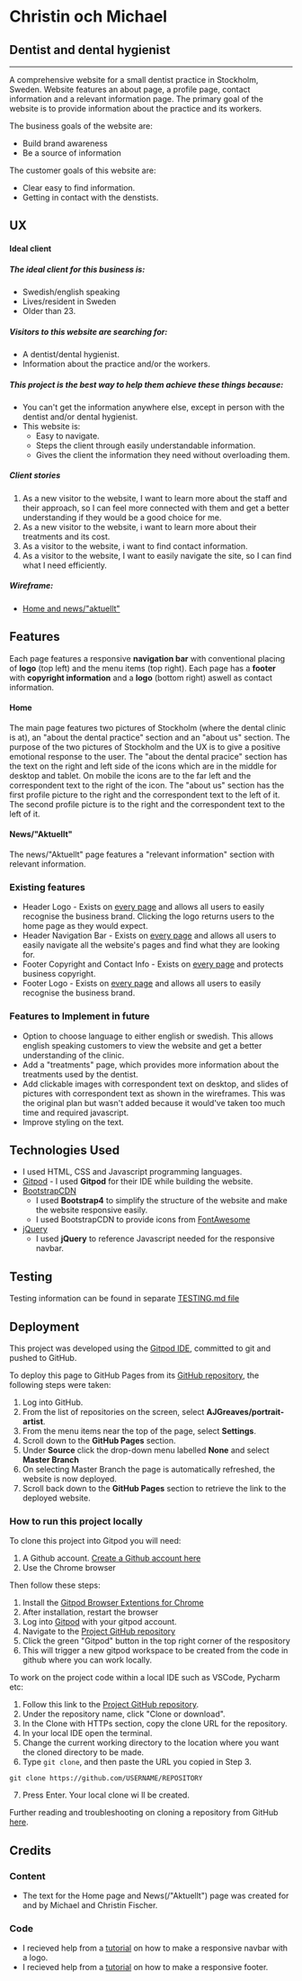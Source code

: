 # Christin och Michael

## Dentist and dental hygienist

---

A comprehensive website for a small dentist practice in Stockholm, Sweden. Website features an about page, a profile page, contact information and a relevant information page. The primary goal of the website is to provide information about the practice and its workers.

The business goals of the website are:
* Build brand awareness
* Be a source of information

The customer goals of this website are:
* Clear easy to find information.
* Getting in contact with the denstists.

## UX

#### Ideal client

##### The ideal client for this business is:
* Swedish/english speaking
* Lives/resident in Sweden
* Older than 23.

##### Visitors to this website are searching for:
* A dentist/dental hygienist.
* Information about the practice and/or the workers.

##### This project is the best way to help them achieve these things because:
* You can't get the information anywhere else, except in person with the dentist and/or dental hygienist.
* This website is:
    * Easy to navigate.
    * Steps the client through easily understandable information.
    * Gives the client the information they need without overloading them.

##### Client stories
1. As a new visitor to the website, I want to learn more about the staff and their approach, so I can feel more connected with them and get a better understanding if they would be a good choice for me.
2. As a new visitor to the website, i want to learn more about their treatments and its cost.
3. As a visitor to the website, i want to find contact information.
4. As a visitor to the website, I want to easily navigate the site, so I can find what I need efficiently.

##### Wireframe: 

- [Home and news/"aktuellt"](assets/wireframes/wireframe.pdf)


## Features

Each page features a responsive **navigation bar** with conventional placing of **logo** (top left) and the menu items (top right).
Each page has a **footer** with **copyright information** and a **logo** (bottom right) aswell as contact information.

#### Home
The main page features two pictures of Stockholm (where the dental clinic is at), an "about the dental practice" section and an "about us" section.
The purpose of the two pictures of Stockholm and the UX is to give a positive emotional response to the user.
The "about the dental pracice" section has the text on the right and left side of the icons which are in the middle for desktop and tablet. On mobile the icons are to the far left and the correspondent text to the right of the icon.
The "about us" section has the first profile picture to the right and the correspondent text to the left of it. The second profile picture is to the right and the correspondent text to the left of it.

#### News/"Aktuellt"

The news/"Aktuellt" page features a "relevant information" section with relevant information.

### Existing features

- Header Logo - Exists on [every page](../index.html) and allows all users to easily recognise the business brand. Clicking the logo returns users to the home page as they would expect.
- Header Navigation Bar - Exists on [every page](../index.html) and allows all users to easily navigate all the website's pages and find what they are looking for.
- Footer Copyright and Contact Info - Exists on [every page](../index.html) and protects business copyright.
- Footer Logo - Exists on [every page](../index.html) and allows all users to easily recognise the business brand.

### Features to Implement in future
- Option to choose language to either english or swedish. This allows english speaking customers to view the website and get a better understanding of the clinic.
- Add a "treatments" page, which provides more information about the treatments used by the dentist.
- Add clickable images with correspondent text on desktop, and slides of pictures with correspondent text as shown in the wireframes. This was the original plan but wasn't added because it would've taken too much time and required javascript.
- Improve styling on the text.

## Technologies Used

- I used HTML, CSS and Javascript programming languages.
- [Gitpod](https://gitpod.io) - I used **Gitpod** for their IDE while building the website.
- [BootstrapCDN](https://www.bootstrapcdn.com/)
    - I used **Bootstrap4** to simplify the structure of the website and make the website responsive easily.
    - I used BootstrapCDN to provide icons from [FontAwesome](https://www.bootstrapcdn.com/fontawesome/)
- [jQuery](https://jquery.com/)
    - I used **jQuery** to reference Javascript needed for the responsive navbar.

## Testing 

Testing information can be found in separate [TESTING.md file](TESTING.md)

## Deployment

This project was developed using the [Gitpod IDE](https://gitpod.io), committed to git and pushed to GitHub.

To deploy this page to GitHub Pages from its [GitHub repository](https://github.com/AJGreaves/portrait-artist), the following steps were taken: 
1. Log into GitHub. 
2. From the list of repositories on the screen, select **AJGreaves/portrait-artist**.
3. From the menu items near the top of the page, select **Settings**.
4. Scroll down to the **GitHub Pages** section.
5. Under **Source** click the drop-down menu labelled **None** and select **Master Branch**
6. On selecting Master Branch the page is automatically refreshed, the website is now deployed. 
7. Scroll back down to the **GitHub Pages** section to retrieve the link to the deployed website.


### How to run this project locally

To clone this project into Gitpod you will need:
1. A Github account. [Create a Github account here](https://github.com/)
2. Use the Chrome browser 

Then follow these steps:
1. Install the [Gitpod Browser Extentions for Chrome](https://www.gitpod.io/docs/browser-extension/)
2. After installation, restart the browser
3. Log into [Gitpod](https://gitpod.com) with your gitpod account.
4. Navigate to the [Project GitHub repository](https://github.com/AJGreaves/portrait-artist)
5. Click the green "Gitpod" button in the top right corner of the respository
6. This will trigger a new gitpod workspace to be created from the code in github where you can work locally.

To work on the project code within a local IDE such as VSCode, Pycharm etc:
1. Follow this link to the [Project GitHub repository](https://github.com/AJGreaves/portrait-artist).
2. Under the repository name, click "Clone or download".
3. In the Clone with HTTPs section, copy the clone URL for the repository. 
4. In your local IDE open the terminal.
5. Change the current working directory to the location where you want the cloned directory to be made.
6. Type ```git clone```, and then paste the URL you copied in Step 3.
```console
git clone https://github.com/USERNAME/REPOSITORY
```
7. Press Enter. Your local clone wi
ll be created.

Further reading and troubleshooting on cloning a repository from GitHub [here](https://help.github.com/en/articles/cloning-a-repository).

## Credits

### Content
- The text for the Home page and News(/"Aktuellt") page was created for and by Michael and Christin Fischer.

### Code
- I recieved help from a [tutorial](https://www.youtube.com/watch?v=gt8zOLQ8A0w) on how to make a responsive navbar with a logo.
- I recieved help from a [tutorial](https://www.youtube.com/watch?v=vsBaCblIOuQ) on how to make a responsive footer.